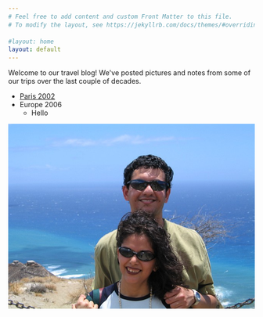 ```yaml
---
# Feel free to add content and custom Front Matter to this file.
# To modify the layout, see https://jekyllrb.com/docs/themes/#overriding-theme-defaults

#layout: home
layout: default
---
```


Welcome to our travel blog! We've posted pictures and notes from some of our trips over the last couple of decades.

* [Paris 2002](paris.md)
* Europe 2006
    * Hello


![Welcome picture](/images/AbhiSejalOnDiamondHeadSMALL.jpg)
